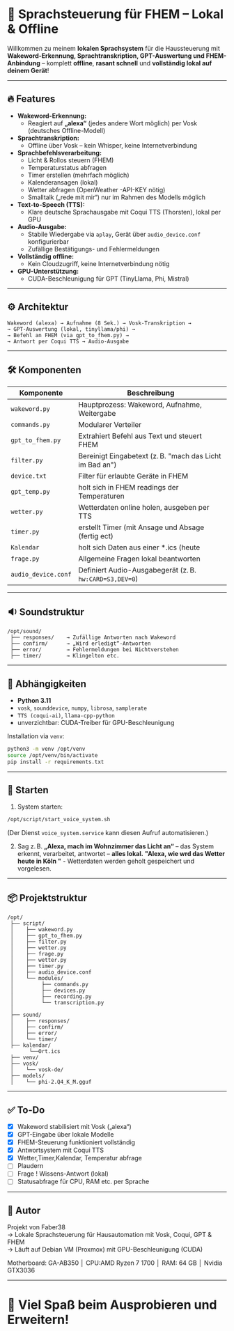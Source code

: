 
# 📢 Sprachsteuerung für FHEM – Lokal & Offline

Willkommen zu meinem **lokalen Sprachsystem** für die Haussteuerung mit **Wakeword-Erkennung, Sprachtranskription, GPT-Auswertung und FHEM-Anbindung** – komplett **offline**, **rasant schnell** und **vollständig lokal auf deinem Gerät**!

---

## 🔥 Features

- **Wakeword-Erkennung:**  
  - Reagiert auf **„alexa“** (jedes andere Wort möglich) per Vosk (deutsches Offline-Modell)
- **Sprachtranskription:**  
  - Offline über Vosk – kein Whisper, keine Internetverbindung
- **Sprachbefehlsverarbeitung:**  
  - Licht & Rollos steuern (FHEM)
  - Temperaturstatus abfragen
  - Timer erstellen (mehrfach möglich)
  - Kalenderansagen (lokal)
  - Wetter abfragen (OpenWeather  -API-KEY nötig)
  - Smalltalk („rede mit mir“) nur im Rahmen des Modells möglich
- **Text-to-Speech (TTS):**  
  - Klare deutsche Sprachausgabe mit Coqui TTS (Thorsten), lokal per GPU
- **Audio-Ausgabe:**  
  - Stabile Wiedergabe via `aplay`, Gerät über `audio_device.conf` konfigurierbar
  - Zufällige Bestätigungs- und Fehlermeldungen
- **Vollständig offline:**  
  - Kein Cloudzugriff, keine Internetverbindung nötig
- **GPU-Unterstützung:**  
  - CUDA-Beschleunigung für GPT (TinyLlama, Phi, Mistral)

---

## ⚙️ Architektur

```text
Wakeword (alexa) → Aufnahme (8 Sek.) → Vosk-Transkription → 
→ GPT-Auswertung (lokal, tinyllama/phi) → 
→ Befehl an FHEM (via gpt_to_fhem.py) → 
→ Antwort per Coqui TTS → Audio-Ausgabe
```

---

## 🛠️ Komponenten

| Komponente              | Beschreibung |
|-------------------------|--------------|
| `wakeword.py`           | Hauptprozess: Wakeword, Aufnahme, Weitergabe |
| `commands.py`           | Modularer Verteiler |
| `gpt_to_fhem.py`        | Extrahiert Befehl aus Text und steuert FHEM |
| `filter.py`             | Bereinigt Eingabetext (z. B. "mach das Licht im Bad an") |
| `device.txt`            | Filter für erlaubte Geräte in FHEM |
| `gpt_temp.py`           | holt sich in FHEM readings der Temperaturen |
| `wetter.py`             | Wetterdaten online holen, ausgeben per TTS |
| `timer.py`              | erstellt Timer (mit Ansage und Absage (fertig ect)|
| `Kalendar`              | holt sich Daten aus einer *.ics (heute|morgen|woche)
| `frage.py`              | Allgemeine Fragen lokal beantworten |
| `audio_device.conf`     | Definiert Audio-Ausgabegerät (z. B. `hw:CARD=S3,DEV=0`) |

---

## 🔉 Soundstruktur

```text
/opt/sound/
 ├── responses/    → Zufällige Antworten nach Wakeword
 ├── confirm/      → „Wird erledigt“-Antworten
 ├── error/        → Fehlermeldungen bei Nichtverstehen
 ├── timer/        → Klingelton etc.
```

---

## 🧰 Abhängigkeiten

- **Python 3.11**
- `vosk`, `sounddevice`, `numpy`, `librosa`, `samplerate`
- `TTS (coqui-ai)`, `llama-cpp-python`
- unverzichtbar: CUDA-Treiber für GPU-Beschleunigung 
  

Installation via `venv`:

```bash
python3 -m venv /opt/venv
source /opt/venv/bin/activate
pip install -r requirements.txt
```

---

## 🏁 Starten

1. System starten:

```bash
/opt/script/start_voice_system.sh
```

(Der Dienst `voice_system.service` kann diesen Aufruf automatisieren.)

2. Sag z. B. **„Alexa, mach im Wohnzimmer das Licht an“** – das System erkennt, verarbeitet, antwortet – **alles lokal.**
            **"Alexa, wie wrd das Wetter heute in Köln "** - Wetterdaten werden geholt gespeichert und vorgelesen.
---

## 📦 Projektstruktur

```text
/opt/
 ├── script/
 │    ├── wakeword.py
 │    ├── gpt_to_fhem.py
 │    ├── filter.py
 │    ├── wetter.py
 │    ├── frage.py
 │    ├── wetter.py
 │    ├── timer.py
 │    ├── audio_device.conf
 │    └── modules/
 │         ├── commands.py
 │         ├── devices.py
 │         ├── recording.py
 │         └── transcription.py   
 │
 ├── sound/
 │    ├── responses/
 │    ├── confirm/
 │    ├── error/
 │    └── timer/
 ├── kalendar/
       └──Ort.ics   
 ├── venv/
 ├── vosk/
 │    └── vosk-de/
 ├── models/
 │    └── phi-2.Q4_K_M.gguf
```

---

## ✅ To-Do

- [x] Wakeword stabilisiert mit Vosk („alexa“)
- [x] GPT-Eingabe über lokale Modelle
- [x] FHEM-Steuerung funktioniert vollständig
- [x] Antwortsystem mit Coqui TTS
- [x] Wetter,Timer,Kalendar, Temperatur abfrage
- [ ] Plaudern  
- [ ] Frage ! Wissens-Antwort (lokal)
- [ ] Statusabfrage für CPU, RAM etc. per Sprache
---

## 👤 Autor

Projekt von Faber38  
→ Lokale Sprachsteuerung für Hausautomation mit Vosk, Coqui, GPT & FHEM  
→ Läuft auf Debian VM (Proxmox) mit GPU-Beschleunigung (CUDA)

Motherboard: GA-AB350 │ CPU:AMD Ryzen 7 1700 │ RAM: 64 GB │ Nvidia GTX3036

---

# 🚀 Viel Spaß beim Ausprobieren und Erweitern!
